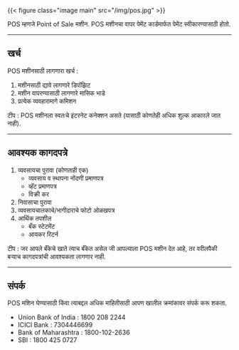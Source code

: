 
{{< figure class="image main" src="/img/pos.jpg" >}}

POS म्हणजे Point of Sale मशीन. POS मशीनचा वापर पेमेंट कार्डमार्फत पेमेंट स्वीकारण्यासाठी होतो.

---
## खर्च 
POS मशीनसाठी लागणारा खर्च : 

1. मशीनसाठी द्यावे लागणारे डिपॉझिट 
2. मशीन वापरण्यासाठी लागणारे मासिक भाडे 
3. प्रत्येक व्यवहारामागे कमिशन 

टीप : POS मशीनला स्वतःचे इंटरनेट कनेक्शन असते (यासाठी कोणतेही अधिक शुल्क आकारले जात नाही).

---
## आवश्यक कागदपत्रे 

1. व्यवसायचा पुरावा (कोणताही एक)
	* व्यवसाय व स्थापना नोंदणी प्रमाणपत्र
	* व्हॅट प्रमाणपत्र
	* विक्री कर
2. निवासाचा पुरावा 
3. व्यवसायचालकाचे/भागीदाराचे फोटो ओळखपत्र 
4. आर्थिक तपशील 
	* बँक स्टेटमेंट
	* आयकर रिटर्न

टीप : जर आपले बँकेचे खाते त्याच बँकेत असेल जी आपल्याला POS मशीन देत आहे, तर वरीलपैकी बऱ्याच कागदपत्रांची आवश्यकता लागणार नाही.

---
## संपर्क
POS मशिन घेण्यासाठी किंवा त्याबद्दल अधिक माहितीसाठी आपण खालील क्रमांकावर संपर्क करू शकता. 

- Union Bank of India : 1800 208 2244
- ICICI Bank : 7304446699
- Bank of Maharashtra : 1800-102-2636
- SBI : 1800 425 0727